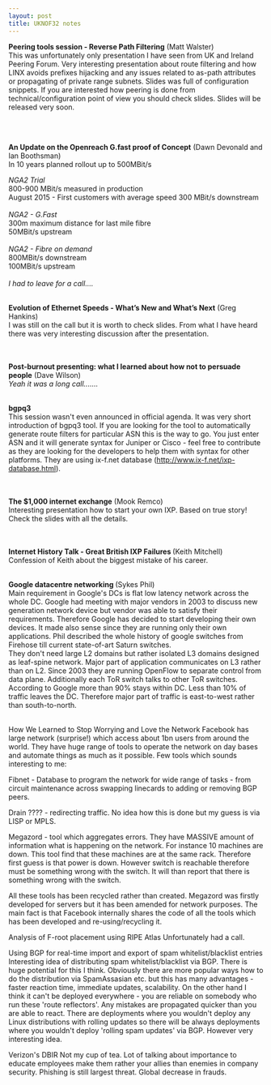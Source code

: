 ```yaml
---
layout: post
title: UKNOF32 notes
---
```


<b>Peering tools session - Reverse Path Filtering</b> (Matt Walster) <br>
This was unfortunately only presentation I have seen from UK and Ireland Peering Forum. Very interesting presentation about route filtering and how LINX avoids prefixes hijacking and any issues related to as-path attributes or propagating of private range subnets. Slides was full of configuration snippets. If you are interested how peering is done from technical/configuration point of view you should check slides. Slides will be released very soon.

<br>
<br>

<b>An Update on the Openreach G.fast proof of Concept</b> (Dawn Devonald and Ian Boothsman) <br>
In 10 years planned rollout up to 500MBit/s

<i>NGA2 Trial</i> <br>
800-900 MBit/s measured in production<br>
August 2015 - First customers with average speed 300 MBit/s downstream<br>
<br>
<i>NGA2 - G.Fast</i> <br>
300m maximum distance for last mile fibre<br>
50MBit/s upstream<br>
<br>
<i>NGA2 - Fibre on demand</i> <br>
800MBit/s downstream<br>
100MBit/s upstream<br>
<br>
<i>I had to leave for a call....</i>
<br>
<br>

<b>Evolution of Ethernet Speeds - What’s New and What’s Next</b> (Greg Hankins) <br>
I was still on the call but it is worth to check slides. From what I have heard there was very interesting discussion after the presentation.<br>
<br>
<br>

<b>Post-burnout presenting: what I learned about how not to persuade people</b> (Dave Wilson) <br>
<i>Yeah it was a long call.......</i>
<br>
<br>

<b>bgpq3</b> <br>
This session wasn't even announced in official agenda. It was very short introduction of bgpq3 tool. If you are looking for the tool to automatically generate route filters for particular ASN this is the way to go. You just enter ASN and it will generate syntax for Juniper or Cisco - feel free to contribute as they are looking for the developers to help them with syntax for other platforms. They are using ix-f.net database (http://www.ix-f.net/ixp-database.html). <br>
<br>
<br>


<b>The $1,000 internet exchange</b> (Mook Remco) <br>
Interesting presentation how to start your own IXP. Based on true story! Check the slides with all the details.<br>
<br>
<br>

<b>Internet History Talk - Great British IXP Failures </b> (Keith Mitchell) <br>
Confession of Keith about the biggest mistake of his career. 
<br>
<br>

<b>Google datacentre networking </b> (Sykes Phil) <br>
Main requirement in Google's DCs is flat low latency network across the whole DC. Google had meeting with major vendors in 2003 to discuss new generation network device but vendor was able to satisfy their requirements. Therefore Google has decided to start developing their own devices. It made also sense since they are running only their own applications. Phil described the whole history of google switches from Firehose till current state-of-art Saturn switches. 
<br>
They don't need large L2 domains but rather isolated L3 domains designed as leaf-spine network. Major part of application communicates on L3 rather than on L2. Since 2003 they are running OpenFlow to separate control from data plane. Additionally each ToR switch talks to other ToR switches. 
<br>
According to Google more than 90% stays within DC. Less than 10% of traffic leaves the DC. Therefore major part of traffic is east-to-west rather than south-to-north.
<br>
<br>


How We Learned to Stop Worrying and Love the Network
Facebook has large network (surprise!) which access about 1bn users from around the world. They have huge range of tools to operate the network on day bases and automate things as much as it possible. Few tools which sounds interesting to me:

Fibnet - Database to program the network for wide range of tasks - from circuit maintenance across swapping linecards to adding or removing BGP peers.

Drain ???? - redirecting traffic. No idea how this is done but my guess is via LISP or MPLS.

Megazord - tool which aggregates errors. They have MASSIVE amount of information what is happening on the network. For instance 10 machines are down. This tool find that these machines are at the same rack. Therefore first guess is that power is down. However switch is reachable therefore must be something wrong with the switch. It will than report that there is something wrong with the switch.

All these tools has been recycled rather than created. Megazord was firstly developed for servers but it has been amended for network purposes. The main fact is that Facebook internally shares the code of all the tools which has been developed and re-using/recycling it.

Analysis of F-root placement using RIPE Atlas
Unfortunately had a call.

Using BGP for real-time import and export of spam whitelist/blacklist entries
Interesting idea of distributing spam whitelist/blacklist via BGP. There is huge potential for this I think. Obviously there are more popular ways how to do the distribution via SpamAssasian etc. but this has many advantages - faster reaction time, immediate updates, scalability. On the other hand I think it can't be deployed everywhere - you are reliable on somebody who run these 'route reflectors'. Any mistakes are propagated quicker than you are able to react. There are deployments where you wouldn't deploy any Linux distributions with rolling updates so there will be always deployments where you wouldn't deploy 'rolling spam updates' via BGP. However very interesting idea.

Verizon's DBIR
Not my cup of tea. Lot of talking about importance to educate employees make them rather your allies than enemies in company security. Phishing is still largest threat. Global decrease in frauds.







